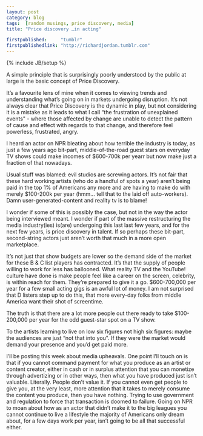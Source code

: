 ```yaml
---
layout: post
category: blog
tags:  [random musings, price discovery, media]
title: "Price discovery …in acting"

firstpublished:     "tumblr"
firstpublishedlink: "http://richardjordan.tumblr.com"
---
```

{% include JB/setup %}

A simple principle that is surprisingly poorly understood by the public at large is the basic concept of Price Discovery.

It’s a favourite lens of mine when it comes to viewing trends and understanding what’s going on in markets undergoing disruption.  It’s not always clear that Price Discovery is the dynamic in play, but not considering it is a mistake as it leads to what I call “the frustration of unexplained events" - where those affected by change are unable to detect the pattern of cause and effect with regards to that change, and therefore feel powerless, frustrated, angry.

I heard an actor on NPR bleating about how terrible the industry is today, as just a few years ago bit-part, middle-of-the-road guest stars on everyday TV shows could make incomes of $600-700k per yearr but now make just a fraction of that nowadays.

Usual stuff was blamed:   evil studios are screwing actors.  It’s not fair that these hard working artists (who do a handful of spots a year) aren’t being paid in the top 1% of Americans any more and are having to make do with merely $100-200k per year (hmm… tell that to the laid off auto-workers).  Damn user-generated-content and reality tv is to blame!

I wonder if some of this is possibly the case, but not in the way the actor being interviewed meant.  I wonder if part of the massive restructuring the media industry(ies) is(are) undergoing this last last few years, and for the next few years, is price discovery in talent.  If so perhaps these bit-part, second-string actors just aren’t worth that much in a more open marketplace.

It’s not just that show budgets are lower so the demand side of the market for these B & C list players has contracted.  It’s that the supply of people willing to work for less has ballooned.  What reality TV and the YouTube! culture have done is make people feel like a career on the screen, celebrity, is within reach for them.  They’re prepared to give it a go.  $600-700,000 per year for a few small acting gigs is an awful lot of money.  I am not surprised that D listers step up to do this, that more every-day folks from middle America want their shot of screentime.

The truth is that there are a lot more people out there ready to take $100-200,000 per year for the odd guest-star spot on a TV show.

To the artists learning to live on low six figures not high six figures: maybe the audiences are just “not that into you".  If they were the market would demand your presence and you’d get paid more.

I’ll be posting this week about media upheavals.  One point I’ll touch on is that if you cannot command payment for what you produce as an artist or content creator, either in cash or in surplus attention that you can monetize through advertizing or in other ways, then what you have produced just isn’t valuable.  Literally.  People don’t value it.  If you cannot even get people to give you, at the very least, more attention that it takes to merely consume the content you produce, then you have nothing.  Trying to use government and regulation to force that transaction is doomed to failure.  Going on NPR to moan about how as an actor that didn’t make it to the big leagues you cannot continue to live a lifestyle the majority of Americans only dream about, for a few days work per year, isn’t going to be all that successful either.
